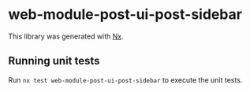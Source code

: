 # web-module-post-ui-post-sidebar

This library was generated with [Nx](https://nx.dev).

## Running unit tests

Run `nx test web-module-post-ui-post-sidebar` to execute the unit tests.
